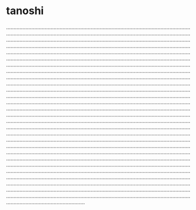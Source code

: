 # tanoshi

.....................................................................................................................................................................................................................................................................................................................................................................................................................................................................................................................................................................................................................................................................................................................................................................................................................................................................................................................................................................................................................................................................................................................................................................................................................................................................................................................................................................................................................................................................................................................................................................................................................................................................................................................................................................................................................................................................................................................................................................................................................................................................................................................................................................................................................................................................................................................................................................................................................................................................................................................................................................................................................................................................................................................................................................................................................................................................................................................................................................................................................................................................................................................................................................................................................................................................................................................................................................................................................................................................................................................................................................................................................................................................